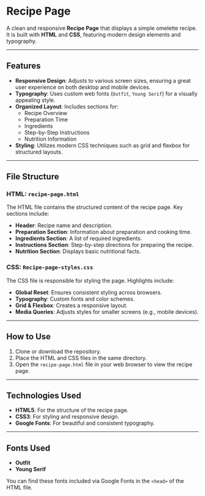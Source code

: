 # Recipe Page

A clean and responsive **Recipe Page** that displays a simple omelette recipe. It is built with **HTML** and **CSS**, featuring modern design elements and typography.

---

## Features

- **Responsive Design**: Adjusts to various screen sizes, ensuring a great user experience on both desktop and mobile devices.
- **Typography**: Uses custom web fonts (`Outfit`, `Young Serif`) for a visually appealing style.
- **Organized Layout**: Includes sections for:
  - Recipe Overview
  - Preparation Time
  - Ingredients
  - Step-by-Step Instructions
  - Nutrition Information
- **Styling**: Utilizes modern CSS techniques such as grid and flexbox for structured layouts.

---

## File Structure

### HTML: `recipe-page.html`

The HTML file contains the structured content of the recipe page. Key sections include:

- **Header**: Recipe name and description.
- **Preparation Section**: Information about preparation and cooking time.
- **Ingredients Section**: A list of required ingredients.
- **Instructions Section**: Step-by-step directions for preparing the recipe.
- **Nutrition Section**: Displays basic nutritional facts.

### CSS: `Recipe-page-styles.css`

The CSS file is responsible for styling the page. Highlights include:

- **Global Reset**: Ensures consistent styling across browsers.
- **Typography**: Custom fonts and color schemes.
- **Grid & Flexbox**: Creates a responsive layout.
- **Media Queries**: Adjusts styles for smaller screens (e.g., mobile devices).

---

## How to Use

1. Clone or download the repository.
2. Place the HTML and CSS files in the same directory.
3. Open the `recipe-page.html` file in your web browser to view the recipe page.

---

## Technologies Used

- **HTML5**: For the structure of the recipe page.
- **CSS3**: For styling and responsive design.
- **Google Fonts**: For beautiful and consistent typography.

---

## Fonts Used

- **Outfit**
- **Young Serif**

You can find these fonts included via Google Fonts in the `<head>` of the HTML file.
